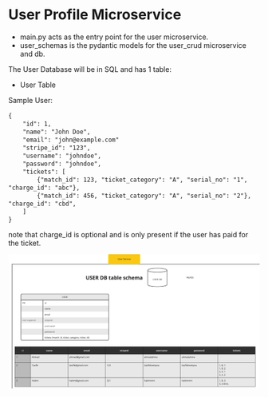 # User Profile Microservice
- main.py acts as the entry point for the user microservice.
- user_schemas is the pydantic models for the user_crud microservice and db.

The User Database will be in SQL and has 1 table:
- User Table

Sample User:
```
{
    "id": 1,
    "name": "John Doe",
    "email": "john@example.com"
    "stripe_id": "123",
    "username": "johndoe",
    "password": "johndoe",
    "tickets": [
        {"match_id": 123, "ticket_category": "A", "serial_no": "1", "charge_id": "abc"},
        {"match_id": 456, "ticket_category": "A", "serial_no": "2"}, "charge_id": "cbd",
    ]
}
```
note that charge_id is optional and is only present if the user has paid for the ticket.

![user db schema](schema.png)
